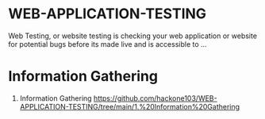 # WEB-APPLICATION-TESTING
Web Testing, or website testing is checking your web application or website for potential bugs before its made live and is accessible to ...

# Information Gathering
   1. Information Gathering
      https://github.com/hackone103/WEB-APPLICATION-TESTING/tree/main/1.%20Information%20Gathering